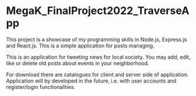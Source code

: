 # MegaK_FinalProject2022_TraverseApp
 This project is a showcase of my programming skills in Node.js, Express.js and React.js. This is a simple application for posts managing.


This is an application for tweeting news for local society. You may add, edit, like or delete old posts about events in your neighborhood. 

For download there are catalogues for client and server side of application. Application will by developed in the future, i.e. with user accounts and register/login functionalities. 
